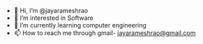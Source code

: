 - 👋 Hi, I’m @jayarameshrao
- 👀 I’m interested in Software
- 🌱 I’m currently learning computer engineering
- 📫 How to reach me through gmail- jayarameshrao@gmail.com

<!---
jayarameshrao/ is a ✨ special ✨ repository because its `README.md` (this file) appears on your GitHub profile.
You can click the Preview link to take a look at your changes.
--->
